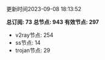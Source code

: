更新时间2023-09-08 18:13:52

**总订阅: 73**
**总节点: 943**
**有效节点: 297**
- v2ray节点: 254
- ss节点: 14
- trojan节点: 29
